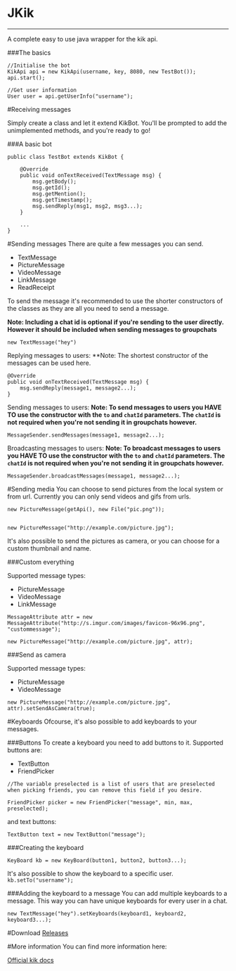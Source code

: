 # JKik
---
A complete easy to use java wrapper for the kik api.

###The basics
```
//Initialise the bot
KikApi api = new KikApi(username, key, 8080, new TestBot());
api.start();
		
//Get user information
User user = api.getUserInfo("username");

```
#Receiving messages

Simply create a class and let it extend KikBot. You'll be prompted to add the unimplemented methods, and you're ready to go!


###A basic bot
```
public class TestBot extends KikBot {
	
	@Override
	public void onTextReceived(TextMessage msg) {
		msg.getBody();
		msg.getId();
		msg.getMention();
		msg.getTimestamp();	
		msg.sendReply(msg1, msg2, msg3...);
	}
  
	...
}
```

#Sending messages
There are quite a few messages you can send.
* TextMessage
* PictureMessage
* VideoMessage
* LinkMessage
* ReadReceipt

To send the message it's recommended to use the shorter constructors of the classes as they are all you need to send a message.

**Note: Including a chat id is optional if you're sending to the user directly. However it should be included when sending messages to groupchats**
```
new TextMessage("hey")
```

Replying messages to users:
**Note: The shortest constructor of the messages can be used here.
```
@Override
public void onTextReceived(TextMessage msg) {
	msg.sendReply(message1, message2...);
}
```

Sending messages to users:
**Note: To send messages to users you HAVE TO use the constructor with the `to` and `chatId` parameters. The `chatId` is not required when you're not sending it in groupchats however.**
```
MessageSender.sendMessages(message1, message2...);
```

Broadcasting messages to users:
**Note: To broadcast messages to users you HAVE TO use the constructor with the `to` and `chatId` parameters. The `chatId` is not required when you're not sending it in groupchats however.**
```
MessageSender.broadcastMessages(message1, message2...);
```

#Sending media
You can choose to send pictures from the local system or from url. Currently you can only send videos and gifs from urls.
```
new PictureMessage(getApi(), new File("pic.png"));


new PictureMessage("http://example.com/picture.jpg");
```

It's also possible to send the pictures as camera, or you can choose for a custom thumbnail and name.

###Custom everything

Supported message types:
* PictureMessage
* VideoMessage
* LinkMessage
```
MessageAttribute attr = new MessageAttribute("http://s.imgur.com/images/favicon-96x96.png", "custommessage");

new PictureMessage("http://example.com/picture.jpg", attr);
```


###Send as camera

Supported message types:
* PictureMessage
* VideoMessage
```
new PictureMessage("http://example.com/picture.jpg", attr).setSendAsCamera(true);
```

#Keyboards
Ofcourse, it's also possible to add keyboards to your messages. 

###Buttons
To create a keyboard you need to add buttons to it. Supported buttons are:
* TextButton
* FriendPicker

```
//The variable preselected is a list of users that are preselected when picking friends, you can remove this field if you desire.

FriendPicker picker = new FriendPicker("message", min, max, preselected);
```
and text buttons:

```
TextButton text = new TextButton("message");
```

###Creating the keyboard

```
KeyBoard kb = new KeyBoard(button1, button2, button3...);
```
It's also possible to show the keyboard to a specific user. `kb.setTo("username");`

###Adding the keyboard to a message
You can add multiple keyboards to a message. This way you can have unique keyboards for every user in a chat.
```
new TextMessage("hey").setKeyboards(keyboard1, keyboard2, keyboard3...);
```

#Download
[Releases](https://github.com/msnijder30/JKik/releases/)

#More information
You can find more information here:

[Official kik docs](https://dev.kik.com/#/docs/getting-started)


